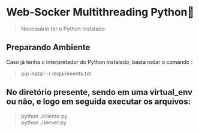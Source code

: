 # Web-Socker Multithreading Python🐍
> Necessário ter o Python instalado

## Preparando Ambiente
Caso já tenha o interpretador do Python instalado, basta rodar o comando :

> pip install -r requiriments.txt

## No diretório presente, sendo em uma virtual_env ou não, e logo em seguida executar os arquivos:
> python ./cliente.py <br>
> python ./server.py